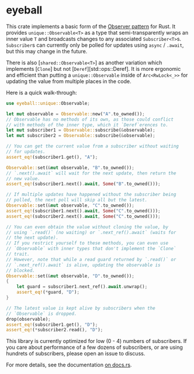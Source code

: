 # eyeball

This crate implements a basic form of the [Observer pattern][] for Rust.
It provides `unique::Observable<T>` as a type that semi-transparently wraps an
inner value `T` and broadcasts changes to any associated `Subscriber<T>`s.
`Subscriber`s can currently only be polled for updates using `async` / `.await`,
but this may change in the future.

There is also [`shared::Observable<T>`] as another variation which
implements [`Clone`] but not [`Deref`][std::ops::Deref]. It is more
ergonomic and efficient than putting a `unique::Observable` inside of
`Arc<RwLock<_>>` for updating the value from multiple places in the code.

Here is a quick walk-through:

```rust
use eyeball::unique::Observable;

let mut observable = Observable::new("A".to_owned());
// Observable has no methods of its own, as those could conflict
// with methods of the inner type, which it `Deref`erences to.
let mut subscriber1 = Observable::subscribe(&observable);
let mut subscriber2 = Observable::subscribe(&observable);

// You can get the current value from a subscriber without waiting
// for updates.
assert_eq!(subscriber1.get(), "A");

Observable::set(&mut observable, "B".to_owned());
// `.next().await` will wait for the next update, then return the
// new value.
assert_eq!(subscriber1.next().await, Some("B".to_owned()));

// If multiple updates have happened without the subscriber being
// polled, the next poll will skip all but the latest.
Observable::set(&mut observable, "C".to_owned());
assert_eq!(subscriber1.next().await, Some("C".to_owned()));
assert_eq!(subscriber2.next().await, Some("C".to_owned()));

// You can even obtain the value without cloning the value, by
// using `.read()` (no waiting) or `.next_ref().await` (waits for
// the next update).
// If you restrict yourself to these methods, you can even use
// `Observable` with inner types that don't implement the `Clone`
// trait.
// However, note that while a read guard returned by `.read()` or
// `.next_ref().await` is alive, updating the observable is
// blocked.
Observable::set(&mut observable, "D".to_owned());
{
    let guard = subscriber1.next_ref().await.unwrap();
    assert_eq!(*guard, "D");
}

// The latest value is kept alive by subscribers when the
// `Observable` is dropped.
drop(observable);
assert_eq!(subscriber1.get(), "D");
assert_eq!(*subscriber2.read(), "D");
```

This library is currently optimized for low (0 - 4) numbers of subscribers.
If you care about performance of a few dozens of subscribers, or are using
hundrets of subscribers, please open an issue to discuss.

For more details, see the documentation [on docs.rs][docs.rs].

[Observer pattern]: https://en.wikipedia.org/wiki/Observer_pattern
[docs.rs]: https://docs.rs/eyeball/latest/eyeball/
